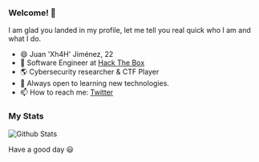 ### Welcome! 👋

I am glad you landed in my profile, let me tell you real quick who I am and what I do.

- 😄 Juan 'Xh4H' Jiménez, 22
- 🔭 Software Engineer at [Hack The Box](https://hackthebox.eu)
- 🌎 Cybersecurity researcher & CTF Player
- 🌱 Always open to learning new technologies.
- 📫 How to reach me: [Twitter](https://twitter.com/RiftWhiteHat)

### My Stats

![Github Stats](https://github-readme-stats.vercel.app/api?username=Xh4H&show_icons=True&count_private=True&theme=merko&include_all_commits=True&hide_border=true&bg_color=282828)


Have a good day 😃
